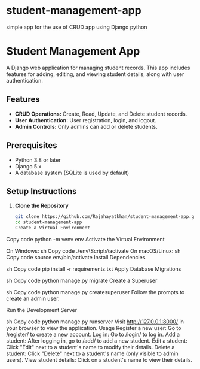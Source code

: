 # student-management-app
simple app for the use of CRUD app using Django python
# Student Management App

A Django web application for managing student records. This app includes features for adding, editing, and viewing student details, along with user authentication.

## Features

- **CRUD Operations:** Create, Read, Update, and Delete student records.
- **User Authentication:** User registration, login, and logout.
- **Admin Controls:** Only admins can add or delete students.

## Prerequisites

- Python 3.8 or later
- Django 5.x
- A database system (SQLite is used by default)

## Setup Instructions

1. **Clone the Repository**

   ```sh
   git clone https://github.com/Rajahayatkhan/student-management-app.git
   cd student-management-app
   Create a Virtual Environment

Copy code
python -m venv env
Activate the Virtual Environment

On Windows:
sh
Copy code
.\env\Scripts\activate
On macOS/Linux:
sh
Copy code
source env/bin/activate
Install Dependencies

sh
Copy code
pip install -r requirements.txt
Apply Database Migrations

sh
Copy code
python manage.py migrate
Create a Superuser

sh
Copy code
python manage.py createsuperuser
Follow the prompts to create an admin user.

Run the Development Server

sh
Copy code
python manage.py runserver
Visit http://127.0.0.1:8000/ in your browser to view the application.
Usage
Register a new user: Go to /register/ to create a new account.
Log in: Go to /login/ to log in.
Add a student: After logging in, go to /add/ to add a new student.
Edit a student: Click "Edit" next to a student's name to modify their details.
Delete a student: Click "Delete" next to a student's name (only visible to admin users).
View student details: Click on a student's name to view their details.

